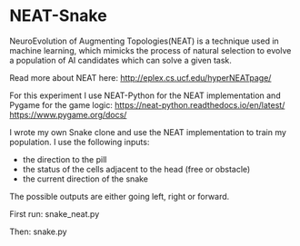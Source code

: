 # NEAT-Snake
NeuroEvolution of Augmenting Topologies(NEAT) is a technique used in machine learning, which mimicks the process of natural selection to evolve a population of AI candidates which can solve a given task.

Read more about NEAT here:
http://eplex.cs.ucf.edu/hyperNEATpage/

For this experiment I use NEAT-Python for the NEAT implementation and Pygame for the game logic:
https://neat-python.readthedocs.io/en/latest/
https://www.pygame.org/docs/

I wrote my own Snake clone and use the NEAT implementation to train my population.
I use the following inputs:
 - the direction to the pill
 - the status of the cells adjacent to the head (free or obstacle)
 - the current direction of the snake
 
The possible outputs are either going left, right or forward.

First run:
snake_neat.py

Then:
snake.py
